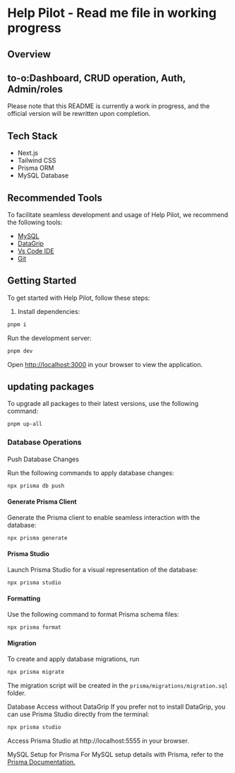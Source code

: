 # Help Pilot - Read me file in working progress

## Overview

## to-o:Dashboard, CRUD operation, Auth, Admin/roles



Please note that this README is currently a work in progress, and the official version will be rewritten upon completion.

## Tech Stack

- Next.js
- Tailwind CSS
- Prisma ORM
- MySQL Database

## Recommended Tools

To facilitate seamless development and usage of Help Pilot, we recommend the following tools:

- [MySQL](https://dev.mysql.com/downloads/mysql/)
- [DataGrip](https://www.jetbrains.com/datagrip/)
- [Vs Code IDE](https://code.visualstudio.com/)
- [Git](https://git-scm.com/)

## Getting Started

To get started with Help Pilot, follow these steps:

1. Install dependencies:

```bash
pnpm i
```

Run the development server:

```sh
pnpm dev
```

Open [http://localhost:3000](http://localhost:3000) in your browser to view the application.

## updating packages

To upgrade all packages to their latest versions, use the following command:

```sh
pnpm up-all
```

### Database Operations

####

Push Database Changes

Run the following commands to apply database changes:

```sh
npx prisma db push
```

#### Generate Prisma Client

Generate the Prisma client to enable seamless interaction with the database:

```sh
npx prisma generate
```

#### Prisma Studio

Launch Prisma Studio for a visual representation of the database:

```sh
npx prisma studio
```

#### Formatting

Use the following command to format Prisma schema files:

```sh
npx prisma format
```

#### Migration

To create and apply database migrations, run

```sh
npx prisma migrate
```

The migration script will be created in the `prisma/migrations/migration.sql` folder.

Database Access without DataGrip
If you prefer not to install DataGrip, you can use Prisma Studio directly from the terminal:

```sh
npx prisma studio
```

Access Prisma Studio at http://localhost:5555 in your browser.

MySQL Setup for Prisma
For MySQL setup details with Prisma, refer to the [Prisma Documentation.](https://www.prisma.io/docs/concepts/database-connectors/mysql)
